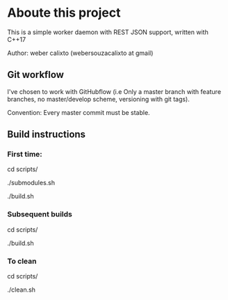 # Aboute this project

This is a simple worker daemon with REST JSON support, written with C++17

Author: weber calixto (webersouzacalixto at gmail)

## Git workflow

I've chosen to work with GitHubflow (i.e Only a master branch with feature branches, no master/develop scheme, versioning with git tags).

Convention: Every master commit must be stable.

## Build instructions

### First time:

cd scripts/

./submodules.sh

./build.sh

### Subsequent builds 

cd scripts/

./build.sh

### To clean

cd scripts/

./clean.sh